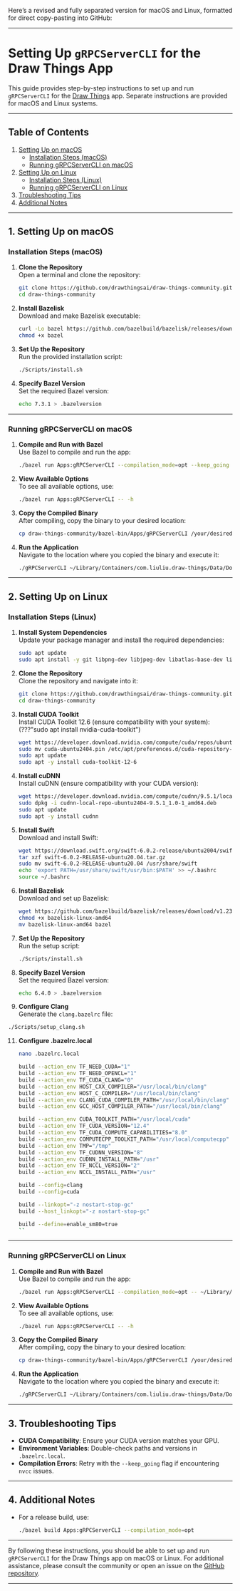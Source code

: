 Here’s a revised and fully separated version for macOS and Linux, formatted for direct copy-pasting into GitHub:

---

# Setting Up `gRPCServerCLI` for the Draw Things App

This guide provides step-by-step instructions to set up and run `gRPCServerCLI` for the [Draw Things](https://github.com/drawthingsai/draw-things-community) app. Separate instructions are provided for macOS and Linux systems.

---

## Table of Contents

1. [Setting Up on macOS](#setting-up-on-macos)
   - [Installation Steps (macOS)](#installation-steps-macos)
   - [Running gRPCServerCLI on macOS](#running-grpcservercli-on-macos)
2. [Setting Up on Linux](#setting-up-on-linux)
   - [Installation Steps (Linux)](#installation-steps-linux)
   - [Running gRPCServerCLI on Linux](#running-grpcservercli-on-linux)
3. [Troubleshooting Tips](#troubleshooting-tips)
4. [Additional Notes](#additional-notes)

---

## 1. Setting Up on macOS

### Installation Steps (macOS)

1. **Clone the Repository**  
   Open a terminal and clone the repository:
   ```bash
   git clone https://github.com/drawthingsai/draw-things-community.git
   cd draw-things-community
   ```

2. **Install Bazelisk**  
   Download and make Bazelisk executable:
   ```bash
   curl -Lo bazel https://github.com/bazelbuild/bazelisk/releases/download/v1.23.0/bazelisk-darwin-arm64
   chmod +x bazel
   ```

3. **Set Up the Repository**  
   Run the provided installation script:
   ```bash
   ./Scripts/install.sh
   ```

4. **Specify Bazel Version**  
   Set the required Bazel version:
   ```bash
   echo 7.3.1 > .bazelversion
   ```

---

### Running gRPCServerCLI on macOS

1. **Compile and Run with Bazel**  
   Use Bazel to compile and run the app:
   ```bash
   ./bazel run Apps:gRPCServerCLI --compilation_mode=opt --keep_going -- ~/Library/Containers/com.liuliu.draw-things/Data/Documents/Models
   ```

2. **View Available Options**  
   To see all available options, use:
   ```bash
   ./bazel run Apps:gRPCServerCLI -- -h
   ```

3. **Copy the Compiled Binary**  
   After compiling, copy the binary to your desired location:
   ```bash
   cp draw-things-community/bazel-bin/Apps/gRPCServerCLI /your/desired/path
   ```

4. **Run the Application**  
   Navigate to the location where you copied the binary and execute it:
   ```bash
   ./gRPCServerCLI ~/Library/Containers/com.liuliu.draw-things/Data/Documents/Models
   ```

---

## 2. Setting Up on Linux

### Installation Steps (Linux)

1. **Install System Dependencies**  
   Update your package manager and install the required dependencies:
   ```bash
   sudo apt update
   sudo apt install -y git libpng-dev libjpeg-dev libatlas-base-dev libblas-dev libgsl-dev clang libomp-dev llvm 
   ```

2. **Clone the Repository**  
   Clone the repository and navigate into it:
   ```bash
   git clone https://github.com/drawthingsai/draw-things-community.git
   cd draw-things-community
   ```

3. **Install CUDA Toolkit**  
   Install CUDA Toolkit 12.6 (ensure compatibility with your system):
   (???"sudo apt install nvidia-cuda-toolkit")

   ```bash
   wget https://developer.download.nvidia.com/compute/cuda/repos/ubuntu2404/x86_64/cuda-ubuntu2404.pin
   sudo mv cuda-ubuntu2404.pin /etc/apt/preferences.d/cuda-repository-pin-600
   sudo apt update
   sudo apt -y install cuda-toolkit-12-6
   ```

5. **Install cuDNN**  
   Install cuDNN (ensure compatibility with your CUDA version):
   ```bash
   wget https://developer.download.nvidia.com/compute/cudnn/9.5.1/local_installers/cudnn-local-repo-ubuntu2404-9.5.1_1.0-1_amd64.deb
   sudo dpkg -i cudnn-local-repo-ubuntu2404-9.5.1_1.0-1_amd64.deb
   sudo apt update
   sudo apt -y install cudnn
   ```

6. **Install Swift**  
   Download and install Swift:
   ```bash
   wget https://download.swift.org/swift-6.0.2-release/ubuntu2004/swift-6.0.2-RELEASE/swift-6.0.2-RELEASE-ubuntu20.04.tar.gz
   tar xzf swift-6.0.2-RELEASE-ubuntu20.04.tar.gz
   sudo mv swift-6.0.2-RELEASE-ubuntu20.04 /usr/share/swift
   echo 'export PATH=/usr/share/swift/usr/bin:$PATH' >> ~/.bashrc
   source ~/.bashrc
   ```

7. **Install Bazelisk**  
   Download and set up Bazelisk:
   ```bash
   wget https://github.com/bazelbuild/bazelisk/releases/download/v1.23.0/bazelisk-linux-amd64
   chmod +x bazelisk-linux-amd64
   mv bazelisk-linux-amd64 bazel
   ```

8. **Set Up the Repository**  
   Run the setup script:
   ```bash
   ./Scripts/install.sh
   ```

9. **Specify Bazel Version**  
   Set the required Bazel version:
   ```bash
   echo 6.4.0 > .bazelversion
   ```

10. **Configure Clang**  
   Generate the `clang.bazelrc` file:
   ```bash
   ./Scripts/setup_clang.sh
   ```

11. **Configure .bazelrc.local**
    ```bash
    nano .bazelrc.local

    build --action_env TF_NEED_CUDA="1"
    build --action_env TF_NEED_OPENCL="1"
    build --action_env TF_CUDA_CLANG="0"
    build --action_env HOST_CXX_COMPILER="/usr/local/bin/clang"
    build --action_env HOST_C_COMPILER="/usr/local/bin/clang"
    build --action_env CLANG_CUDA_COMPILER_PATH="/usr/local/bin/clang"
    build --action_env GCC_HOST_COMPILER_PATH="/usr/local/bin/clang"

    build --action_env CUDA_TOOLKIT_PATH="/usr/local/cuda"
    build --action_env TF_CUDA_VERSION="12.4"
    build --action_env TF_CUDA_COMPUTE_CAPABILITIES="8.0"
    build --action_env COMPUTECPP_TOOLKIT_PATH="/usr/local/computecpp"
    build --action_env TMP="/tmp"
    build --action_env TF_CUDNN_VERSION="8"
    build --action_env CUDNN_INSTALL_PATH="/usr"
    build --action_env TF_NCCL_VERSION="2"
    build --action_env NCCL_INSTALL_PATH="/usr"

    build --config=clang
    build --config=cuda

    build --linkopt="-z nostart-stop-gc"
    build --host_linkopt="-z nostart-stop-gc"

    build --define=enable_sm80=true
    ``
---

### Running gRPCServerCLI on Linux

1. **Compile and Run with Bazel**  
   Use Bazel to compile and run the app:
   ```bash
   ./bazel run Apps:gRPCServerCLI --compilation_mode=opt -- ~/Library/Containers/com.liuliu.draw-things/Data/Documents/Models
   ```

2. **View Available Options**  
   To see all available options, use:
   ```bash
   ./bazel run Apps:gRPCServerCLI -- -h
   ```

3. **Copy the Compiled Binary**  
   After compiling, copy the binary to your desired location:
   ```bash
   cp draw-things-community/bazel-bin/Apps/gRPCServerCLI /your/desired/path
   ```

4. **Run the Application**  
   Navigate to the location where you copied the binary and execute it:
   ```bash
   ./gRPCServerCLI ~/Library/Containers/com.liuliu.draw-things/Data/Documents/Models
   ```

---

## 3. Troubleshooting Tips

- **CUDA Compatibility**: Ensure your CUDA version matches your GPU.
- **Environment Variables**: Double-check paths and versions in `.bazelrc.local`.
- **Compilation Errors**: Retry with the `--keep_going` flag if encountering `nvcc` issues.

---

## 4. Additional Notes

- For a release build, use:
  ```bash
  ./bazel build Apps:gRPCServerCLI --compilation_mode=opt
  ```

---

By following these instructions, you should be able to set up and run `gRPCServerCLI` for the Draw Things app on macOS or Linux. For additional assistance, please consult the community or open an issue on the [GitHub repository](https://github.com/drawthingsai/draw-things-community).

--- 
